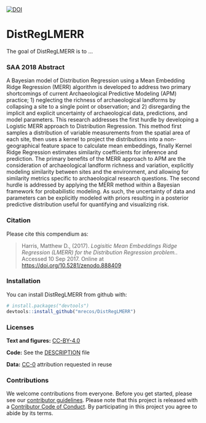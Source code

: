 
[![DOI](https://zenodo.org/badge/DOI/10.5281/zenodo.888409.svg)](https://doi.org/10.5281/zenodo.888409)

<!-- README.md is generated from README.Rmd. Please edit that file -->
DistRegLMERR
============

The goal of DistRegLMERR is to ...

### SAA 2018 Abstract
A Bayesian model of Distribution Regression using a Mean Embedding Ridge Regression (MERR) algorithm is developed to address two primary shortcomings of current Archaeological Predictive Modeling (APM) practice; 1) neglecting the richness of archaeological landforms by collapsing a site to a single point or observation; and 2) disregarding the implicit and explicit uncertainty of archaeological data, predictions, and model parameters. This research addresses the first hurdle by developing a Logistic MERR approach to Distribution Regression. This method first samples a distribution of variable measurements from the spatial area of each site, then uses a kernel to project the distributions into a non-geographical feature space to calculate mean embeddings, finally Kernel Ridge Regression estimates similarity coefficients for inference and prediction. The primary benefits of the MERR approach to APM are the consideration of archaeological landform richness and variation, explicitly modeling similarity between sites and the environment, and allowing for similarity metrics specific to archaeological research questions. The second hurdle is addressed by applying the MERR method within a Bayesian framework for probabilistic modeling. As such, the uncertainty of data and parameters can be explicitly modeled with priors resulting in a posterior predictive distribution useful for quantifying and visualizing risk.

### Citation

Please cite this compendium as:

> Harris, Matthew D., (2017). *Logisitic Mean Embeddings Ridge Regression (LMERR) for the Distribution Regression problem.*. Accessed 10 Sep 2017. Online at <https://doi.org/10.5281/zenodo.888409>

### Installation

You can install DistRegLMERR from github with:

``` r
# install.packages("devtools")
devtools::install_github("mrecos/DistRegLMERR")
```

### Licenses

**Text and figures:** [CC-BY-4.0](http://creativecommons.org/licenses/by/4.0/)

**Code:** See the [DESCRIPTION](DESCRIPTION) file

**Data:** [CC-0](http://creativecommons.org/publicdomain/zero/1.0/) attribution requested in reuse

### Contributions

We welcome contributions from everyone. Before you get started, please see our [contributor guidelines](CONTRIBUTING.md). Please note that this project is released with a [Contributor Code of Conduct](CONDUCT.md). By participating in this project you agree to abide by its terms.
